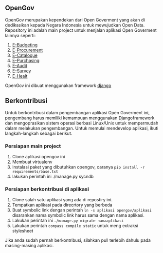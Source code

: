 ## OpenGov

OpenGov merupakan kependekan dari Open Goverment yang akan di dedikasikan kepada Negara Indonesia untuk mewujudkan Open Data. Repository ini adalah main project untuk menjalan aplikasi Open Goverment lainnya seperti:

1. [E-Budgeting](https://github.com/OpenGovermentID/ogi-budgeting)
2. [E-Procurement](https://github.com/OpenGovermentID/ogi-procurement)
3. [E-Catalogue](https://github.com/OpenGovermentID/ogi-catalogue)
4. [E-Purchasing](https://github.com/OpenGovermentID/ogi-purchasing)
5. [E-Audit](https://github.com/OpenGovermentID/ogi-eaudit)
6. [E-Survey](https://github.com/OpenGovermentID/ogi-esurvey)
7. [E-Healt](https://github.com/OpenGovermentID/ogi-ehealt)

OpenGov ini dibuat menggunakan framework [django](http://www.djangoproject.com)


## Berkontribusi

Untuk berkontribusi dalam pengembangan aplikasi Open Goverment ini, pengembang harus memiliki kemampuan menggunakan Djangoframework dan mengoprasikan sistem operasi berbasi Linux/Unix untuk mempermudah dalam melakukan pengembangan. Untuk memulai mendevelop aplikasi, ikuti langkah-langkah sebagai berikut.

### Persiapan main project

1. Clone aplikasi opengov ini
2. Membuat virtualenv 
3. Instalasi paket yang dibutuhkan opengov, caranya `pip install -r requirements/base.txt`
4. lakukan perintah ini ./manage.py sycndb

### Persiapan berkontribusi di aplikasi

1. Clone salah satu aplikasi yang ada di repostiry ini.
2. Tempatkan aplikasi pada direcrtory yang berbeda
3. Buat symbolic link dengan perintah `ln -s aplikasi opengov/aplikasi` disarankan nama symbolic link harus sama dengan nama aplikasi.
4. Lakukan perintah ini `./manage.py migrate namaaplikasi`
5. Lakukan perintah `compass compile static` untuk meng extraksi stylesheet

Jika anda sudah pernah berkontribusi, silahkan pull terlebih dahulu pada masing-masing aplikasi.
